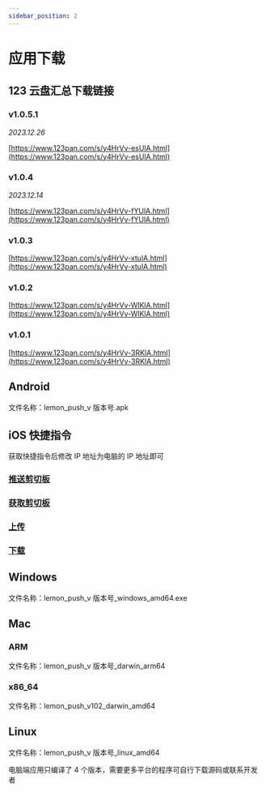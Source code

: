 ```yaml
---
sidebar_position: 2
---
```


# 应用下载

## 123 云盘汇总下载链接

### v1.0.5.1

*2023.12.26*

[https://www.123pan.com/s/y4HrVv-esUlA.html](https://www.123pan.com/s/y4HrVv-esUlA.html)

### v1.0.4

*2023.12.14*

[https://www.123pan.com/s/y4HrVv-fYUlA.html](https://www.123pan.com/s/y4HrVv-fYUlA.html)

### v1.0.3

[https://www.123pan.com/s/y4HrVv-xtulA.html](https://www.123pan.com/s/y4HrVv-xtulA.html)

### v1.0.2

[https://www.123pan.com/s/y4HrVv-WlKlA.html](https://www.123pan.com/s/y4HrVv-WlKlA.html)

### v1.0.1

[https://www.123pan.com/s/y4HrVv-3RKlA.html](https://www.123pan.com/s/y4HrVv-3RKlA.html)

## Android

文件名称：lemon_push_v 版本号.apk

## iOS 快捷指令

获取快捷指令后修改 IP 地址为电脑的 IP 地址即可

### [推送剪切板](https://www.icloud.com/shortcuts/e4c0de6a7a7d4a52a8e82f108e509475)

### [获取剪切板](https://www.icloud.com/shortcuts/3dc68dccca8c4818982cfbbd5ae89c44)

### [上传](https://www.icloud.com/shortcuts/8d94bfed26364c629bca3780090b43ed)

### [下载](https://www.icloud.com/shortcuts/29e401c2992b4bbd8c0d204f541a5c07)

## Windows

文件名称：lemon_push_v 版本号\_windows_amd64.exe

## Mac

### ARM

文件名称：lemon_push_v 版本号\_darwin_arm64

### x86_64

文件名称：lemon_push_v102_darwin_amd64

## Linux

文件名称：lemon_push_v 版本号\_linux_amd64

电脑端应用只编译了 4 个版本，需要更多平台的程序可自行下载源码或联系开发者
